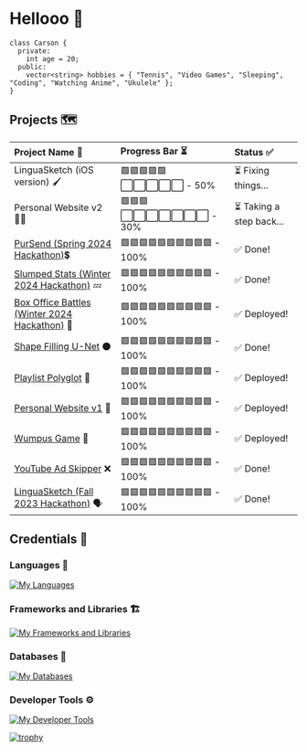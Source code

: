 # Hellooo 👋
```
class Carson {
  private:
    int age = 20;
  public:
    vector<string> hobbies = { "Tennis", "Video Games", "Sleeping", "Coding", "Watching Anime", "Ukulele" };
}
```

## Projects 🗺️
| Project Name 💬 | Progress Bar ⏳ | Status ✅ |
| :---         | :---         | :---         |
| LinguaSketch (iOS version) 🖌️ | 🟩🟩🟩🟩🟩⬜️⬜️⬜️⬜️⬜️ - 50% | ⏳ Fixing things... |
| Personal Website v2 🧍‍♂️ | 🟩🟩🟩⬜️⬜️⬜️⬜️⬜️⬜️⬜️ - 30% | ⏳ Taking a step back... |
| [PurSend (Spring 2024 Hackathon)](https://github.com/ipoogleduck/PurSend)💲 | 🟩🟩🟩🟩🟩🟩🟩🟩🟩🟩 - 100% | ✅ Done! |
| [Slumped Stats (Winter 2024 Hackathon)](https://github.com/Carson274/Sleep-App) 💤 | 🟩🟩🟩🟩🟩🟩🟩🟩🟩🟩 - 100% | ✅ Done! |
| [Box Office Battles (Winter 2024 Hackathon)](https://github.com/Carson274/Box-Office-Battles) 🎥 | 🟩🟩🟩🟩🟩🟩🟩🟩🟩🟩 - 100% | ✅ Deployed! |
| [Shape Filling U-Net](https://github.com/Carson274/Shape-Filler) ⚫️ | 🟩🟩🟩🟩🟩🟩🟩🟩🟩🟩 - 100% | ✅ Done! |
| [Playlist Polyglot](https://github.com/Carson274/Playlist-Polyglot) 🎵 | 🟩🟩🟩🟩🟩🟩🟩🟩🟩🟩 - 100% | ✅ Deployed! |
| [Personal Website v1](https://carson274.github.io/Personal-Website/) 🧍 | 🟩🟩🟩🟩🟩🟩🟩🟩🟩🟩 - 100% | ✅ Deployed! |
| [Wumpus Game](https://github.com/Carson274/Wumpus-Game) 👾 | 🟩🟩🟩🟩🟩🟩🟩🟩🟩🟩 - 100% | ✅ Deployed! |
| [YouTube Ad Skipper](https://github.com/Carson274/Ad-Skipper) ❌ | 🟩🟩🟩🟩🟩🟩🟩🟩🟩🟩 - 100% | ✅ Done! |
| [LinguaSketch (Fall 2023 Hackathon)](https://github.com/sebat2004/linguasketch) 🗣️ | 🟩🟩🟩🟩🟩🟩🟩🟩🟩🟩 - 100% | ✅ Done! |

## Credentials 💼
### Languages 🧠
[![My Languages](https://skillicons.dev/icons?i=js,ts,html,css,c,cs,cpp,python,swift,go)](https://skillicons.dev)
### Frameworks and Libraries 🏗️
[![My Frameworks and Libraries](https://skillicons.dev/icons?i=react,redux,nodejs,express,tailwind,flask,pytorch,cypress)](https://skillicons.dev)
### Databases 📁
[![My Databases](https://skillicons.dev/icons?i=mongo,firebase,mysql)](https://skillicons.dev)
### Developer Tools ⚙️
[![My Developer Tools](https://skillicons.dev/icons?i=git,github,postman,vite,aws,figma,vscode,visualstudio)](https://skillicons.dev)

[![trophy](https://github-profile-trophy.vercel.app/?username=carson274)](https://github.com/carson274/github-profile-trophy)
